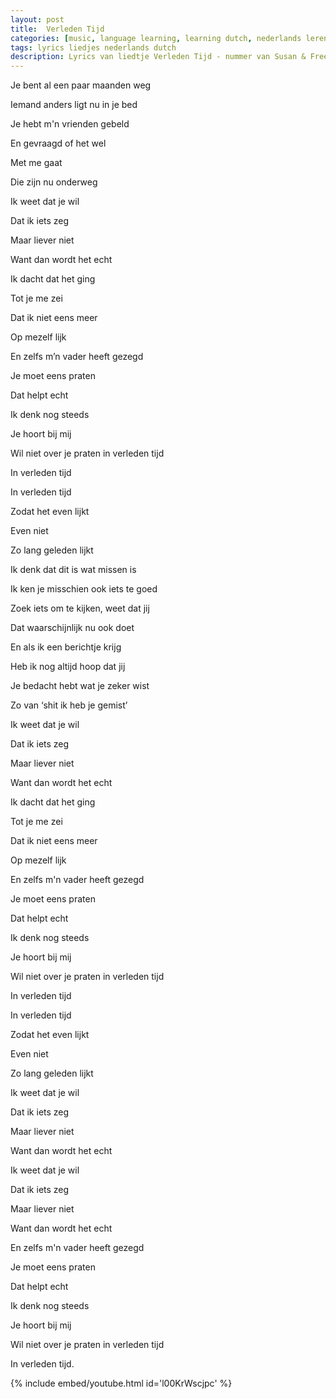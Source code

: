 ```yaml
---
layout: post
title:  Verleden Tijd
categories: [music, language learning, learning dutch, nederlands leren]
tags: lyrics liedjes nederlands dutch
description: Lyrics van liedtje Verleden Tijd - nummer van Susan & Freek
---
```


Je bent al een paar maanden weg

Iemand anders ligt nu in je bed

Je hebt m'n vrienden gebeld

En gevraagd of het wel

Met me gaat

Die zijn nu onderweg
 
Ik weet dat je wil

Dat ik iets zeg

Maar liever niet

Want dan wordt het echt
 
Ik dacht dat het ging

Tot je me zei

Dat ik niet eens meer

Op mezelf lijk
 
En zelfs m’n vader heeft gezegd

Je moet eens praten 

Dat helpt echt

Ik denk nog steeds

Je hoort bij mij
 
Wil niet over je praten in verleden tijd

In verleden tijd

In verleden tijd
 
Zodat het even lijkt

Even niet

Zo lang geleden lijkt
 
Ik denk dat dit is wat missen is

Ik ken je misschien ook iets te goed 

Zoek iets om te kijken, weet dat jij

Dat waarschijnlijk nu ook doet
 
En als ik een berichtje krijg

Heb ik nog altijd hoop dat jij 

Je bedacht hebt wat je zeker wist

Zo van ‘shit ik heb je gemist’
 
Ik weet dat je wil

Dat ik iets zeg

Maar liever niet

Want dan wordt het echt
 
Ik dacht dat het ging

Tot je me zei

Dat ik niet eens meer

Op mezelf lijk
 
En zelfs m'n vader heeft gezegd

Je moet eens praten 

Dat helpt echt

Ik denk nog steeds

Je hoort bij mij
 
Wil niet over je praten in verleden tijd

In verleden tijd

In verleden tijd
 
Zodat het even lijkt

Even niet

Zo lang geleden lijkt
 
Ik weet dat je wil

Dat ik iets zeg

Maar liever niet

Want dan wordt het echt
 
Ik weet dat je wil

Dat ik iets zeg

Maar liever niet

Want dan wordt het echt
 
En zelfs m'n vader heeft gezegd

Je moet eens praten 

Dat helpt echt

Ik denk nog steeds

Je hoort bij mij
 
Wil niet over je praten in verleden tijd

In verleden tijd.


{% include embed/youtube.html id='l00KrWscjpc' %}
